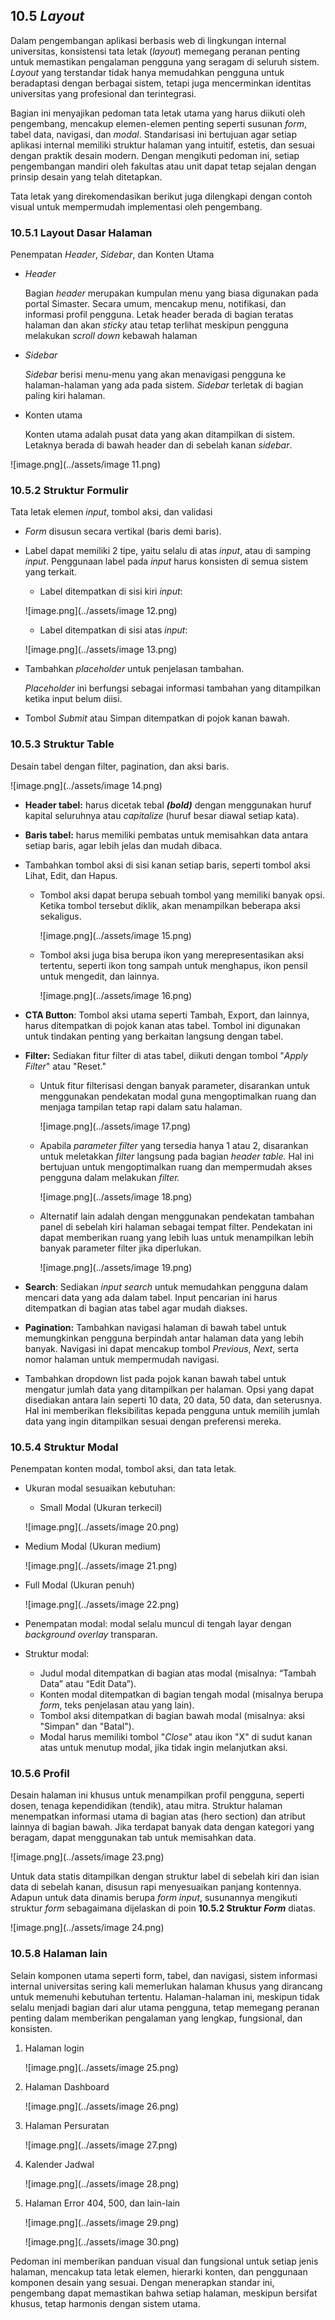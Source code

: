 ## 10.5 *Layout*

Dalam pengembangan aplikasi berbasis web di lingkungan internal universitas, konsistensi tata letak (*layout*) memegang peranan penting untuk memastikan pengalaman pengguna yang seragam di seluruh sistem. *Layout* yang terstandar tidak hanya memudahkan pengguna untuk beradaptasi dengan berbagai sistem, tetapi juga mencerminkan identitas universitas yang profesional dan terintegrasi.

Bagian ini menyajikan pedoman tata letak utama yang harus diikuti oleh pengembang, mencakup elemen-elemen penting seperti susunan *form*, tabel data, navigasi, dan *modal*. Standarisasi ini bertujuan agar setiap aplikasi internal memiliki struktur halaman yang intuitif, estetis, dan sesuai dengan praktik desain modern. Dengan mengikuti pedoman ini, setiap pengembangan mandiri oleh fakultas atau unit dapat tetap sejalan dengan prinsip desain yang telah ditetapkan.

Tata letak yang direkomendasikan berikut juga dilengkapi dengan contoh visual untuk mempermudah implementasi oleh pengembang.

### **10.5.1 Layout Dasar Halaman**

Penempatan *Header*, *Sidebar*, dan Konten Utama

- *Header*
    
    Bagian *header* merupakan kumpulan menu yang biasa digunakan pada portal Simaster. Secara umum, mencakup menu, notifikasi, dan informasi profil pengguna. Letak header berada di bagian teratas halaman dan akan *sticky* atau tetap terlihat meskipun pengguna melakukan *scroll down* kebawah halaman 
    
- *Sidebar*
    
    *Sidebar* berisi menu-menu yang akan menavigasi pengguna ke halaman-halaman yang ada pada sistem. *Sidebar* terletak di bagian paling kiri halaman.
    
- Konten utama
    
    Konten utama adalah pusat data yang akan ditampilkan di sistem. Letaknya berada di bawah header dan di sebelah kanan *sidebar*. 
    


![image.png](../assets/image 11.png)

### 10.5.2 Struktur Formulir

Tata letak elemen *input*, tombol aksi, dan validasi

- *Form* disusun secara vertikal (baris demi baris).
- Label dapat memiliki 2 tipe, yaitu selalu di atas *input*, atau di samping *input*. Penggunaan label pada *input* harus konsisten di semua sistem yang terkait.
    - Label ditempatkan di sisi kiri *input*:
    
    ![image.png](../assets/image 12.png)
    
    - Label ditempatkan di sisi atas *input*:
    
    ![image.png](../assets/image 13.png)
    
- Tambahkan *placeholder* untuk penjelasan tambahan.
    
    *Placeholder* ini berfungsi sebagai informasi tambahan yang ditampilkan ketika input belum diisi. 
    
- Tombol *Submit* atau Simpan ditempatkan di pojok kanan bawah.

### 10.5.3 Struktur Table

Desain tabel dengan filter, pagination, dan aksi baris.

![image.png](../assets/image 14.png)

- **Header tabel:** harus dicetak tebal ***(bold)*** dengan menggunakan huruf kapital seluruhnya atau *capitalize* (huruf besar diawal setiap kata).
- **Baris tabel:** harus memiliki pembatas untuk memisahkan data antara setiap baris, agar lebih jelas dan mudah dibaca.
- Tambahkan tombol aksi di sisi kanan setiap baris, seperti tombol aksi Lihat, Edit, dan Hapus.
    - Tombol aksi dapat berupa sebuah tombol yang memiliki banyak opsi. Ketika tombol tersebut diklik, akan menampilkan beberapa aksi sekaligus.
         
        ![image.png](../assets/image 15.png)
        
    - Tombol aksi juga bisa berupa ikon yang merepresentasikan aksi tertentu, seperti ikon tong sampah untuk menghapus, ikon pensil untuk mengedit, dan lainnya.
        
        ![image.png](../assets/image 16.png)
        
- **CTA Button**: Tombol aksi utama seperti Tambah, Export, dan lainnya, harus ditempatkan di pojok kanan atas tabel. Tombol ini digunakan untuk tindakan penting yang berkaitan langsung dengan tabel.
- **Filter:** Sediakan fitur filter di atas tabel, diikuti dengan tombol "*Apply Filter*" atau "Reset."
    - Untuk fitur filterisasi dengan banyak parameter, disarankan untuk menggunakan pendekatan modal guna mengoptimalkan ruang dan menjaga tampilan tetap rapi dalam satu halaman.
        
        ![image.png](../assets/image 17.png)
        
    - Apabila *parameter filter* yang tersedia hanya 1 atau 2, disarankan untuk meletakkan *filter* langsung pada bagian *header table.* Hal ini bertujuan untuk mengoptimalkan ruang dan mempermudah akses pengguna dalam melakukan *filter.*
        
        ![image.png](../assets/image 18.png)
        
    - Alternatif lain adalah dengan menggunakan pendekatan tambahan panel di sebelah kiri halaman sebagai tempat filter. Pendekatan ini dapat memberikan ruang yang lebih luas untuk menampilkan lebih banyak parameter filter jika diperlukan.
        
        ![image.png](../assets/image 19.png)
        
- **Search**: Sediakan *input search* untuk memudahkan pengguna dalam mencari data yang ada dalam tabel. Input pencarian ini harus ditempatkan di bagian atas tabel agar mudah diakses.
- **Pagination:** Tambahkan navigasi halaman di bawah tabel untuk memungkinkan pengguna berpindah antar halaman data yang lebih banyak. Navigasi ini dapat mencakup tombol *Previous*, *Next*, serta nomor halaman untuk mempermudah navigasi.
- Tambahkan dropdown list pada pojok kanan bawah tabel untuk mengatur jumlah data yang ditampilkan per halaman. Opsi yang dapat disediakan antara lain seperti 10 data, 20 data, 50 data, dan seterusnya. Hal ini memberikan fleksibilitas kepada pengguna untuk memilih jumlah data yang ingin ditampilkan sesuai dengan preferensi mereka.

### 10.5.4 Struktur Modal

Penempatan konten modal, tombol aksi, dan tata letak. 

- Ukuran modal sesuaikan kebutuhan:
    - Small Modal (Ukuran terkecil)
    
    ![image.png](../assets/image 20.png)
    
- Medium Modal (Ukuran medium)
    
    ![image.png](../assets/image 21.png)
    
- Full Modal (Ukuran penuh)
    
    ![image.png](../assets/image 22.png)
    
- Penempatan modal: modal selalu muncul di tengah layar dengan *background overlay* transparan.
- Struktur modal:
    - Judul modal ditempatkan di bagian atas modal (misalnya: “Tambah Data” atau “Edit Data”).
    - Konten modal ditempatkan di bagian tengah modal (misalnya berupa *form*, teks penjelasan atau yang lain).
    - Tombol aksi ditempatkan di bagian bawah modal (misalnya: aksi "Simpan" dan "Batal").
    - Modal harus memiliki tombol "*Close*" atau ikon "X" di sudut kanan atas untuk menutup modal, jika tidak ingin melanjutkan aksi.

### 10.5.6 Profil

Desain halaman ini khusus untuk menampilkan profil pengguna, seperti dosen, tenaga kependidikan (tendik), atau mitra. Struktur halaman menempatkan informasi utama di bagian atas (hero section) dan atribut lainnya di bagian bawah. Jika terdapat banyak data dengan kategori yang beragam, dapat menggunakan tab untuk memisahkan data.

![image.png](../assets/image 23.png)

Untuk data statis ditampilkan dengan struktur label di sebelah kiri dan isian data di sebelah kanan, disusun rapi menyesuaikan panjang kontennya. Adapun untuk data dinamis berupa *form input*, susunannya mengikuti struktur *form* sebagaimana dijelaskan di poin **10.5.2 Struktur *Form*** diatas.

![image.png](../assets/image 24.png)

### 10.5.8 Halaman lain

Selain komponen utama seperti form, tabel, dan navigasi, sistem informasi internal universitas sering kali memerlukan halaman khusus yang dirancang untuk memenuhi kebutuhan tertentu. Halaman-halaman ini, meskipun tidak selalu menjadi bagian dari alur utama pengguna, tetap memegang peranan penting dalam memberikan pengalaman yang lengkap, fungsional, dan konsisten.

1. Halaman login
    
    ![image.png](../assets/image 25.png)
    
2. Halaman Dashboard
    
    ![image.png](../assets/image 26.png)
    
3. Halaman Persuratan
    
    ![image.png](../assets/image 27.png)
    
4. Kalender Jadwal
    
    ![image.png](../assets/image 28.png)
    
5. Halaman Error 404, 500, dan lain-lain
    
    ![image.png](../assets/image 29.png)
    
    ![image.png](../assets/image 30.png)
    

Pedoman ini memberikan panduan visual dan fungsional untuk setiap jenis halaman, mencakup tata letak elemen, hierarki konten, dan penggunaan komponen desain yang sesuai. Dengan menerapkan standar ini, pengembang dapat memastikan bahwa setiap halaman, meskipun bersifat khusus, tetap harmonis dengan sistem utama.